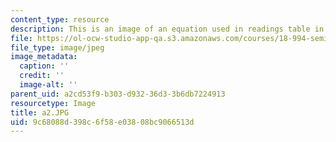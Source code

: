 ```yaml
---
content_type: resource
description: This is an image of an equation used in readings table in 13th row.
file: https://ol-ocw-studio-app-qa.s3.amazonaws.com/courses/18-994-seminar-in-geometry-fall-2004/9c68088d398c6f58e03808bc9066513d_a2.JPG
file_type: image/jpeg
image_metadata:
  caption: ''
  credit: ''
  image-alt: ''
parent_uid: a2cd53f9-b303-d932-36d3-3b6db7224913
resourcetype: Image
title: a2.JPG
uid: 9c68088d-398c-6f58-e038-08bc9066513d
---
```

